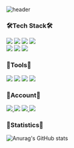 ![header](https://capsule-render.vercel.app/api?type=waving&color=638FDA&height=200&section=header&text=I%20am%20Woong&fontSize=90)

### 🛠️Tech Stack🛠️
<img src="https://img.shields.io/badge/html5-E34F26?style=for-the-badge&logo=html5&logoColor=white">
<img src="https://img.shields.io/badge/css3-1572B6?style=for-the-badge&logo=css3&logoColor=white">
<img src="https://img.shields.io/badge/javascript-F7DF1E?style=for-the-badge&logo=javascript&logoColor=black">
<img src="https://img.shields.io/badge/typescript-3178C6?style=for-the-badge&logo=typescript&logoColor=white">

<br/>

<img src="https://img.shields.io/badge/react-61DAFB?style=for-the-badge&logo=react&logoColor=black">
<img src="https://img.shields.io/badge/styledcomponents-DB7093?style=for-the-badge&logo=styledcomponents&logoColor=white">
<img src="https://img.shields.io/badge/recoil-3578E5?style=for-the-badge&logo=recoil&logoColor=white">

### 🌠Tools🌠
<img src="https://img.shields.io/badge/git-F05032?style=for-the-badge&logo=git&logoColor=white">
<img src="https://img.shields.io/badge/npm-CB3837?style=for-the-badge&logo=npm&logoColor=white">
<img src="https://img.shields.io/badge/slack-4A154B?style=for-the-badge&logo=slack&logoColor=white">
<img src="https://img.shields.io/badge/Notion-000000?style=for-the-badge&logo=Notion&logoColor=white">


### 🌌Account🌌
<a href="https://github.com/RanungPark" target="_blank"><img src="https://img.shields.io/badge/RanungPark-181717?style=for-the-badge&logo=github&logoColor=white">
</a>
<img src="https://img.shields.io/badge/ckehfqkr302@gmail.com-EA4335?style=for-the-badge&logo=gmail&logoColor=white">
<a href="https://velog.io/@_wo_ong/posts/" target="_blank"><img src="https://img.shields.io/badge/_Wo_.ong-20C997?style=for-the-badge&logo=velog&logoColor=white">
</a>
<img src="https://img.shields.io/badge/_Wo_.ong-E4405F?style=for-the-badge&logo=instagram&logoColor=white">


### 🌃Statistics🌃
![Anurag's GitHub stats](https://github-readme-stats.vercel.app/api?username=RanungPark&show_icons=true&theme=tokyonight)
